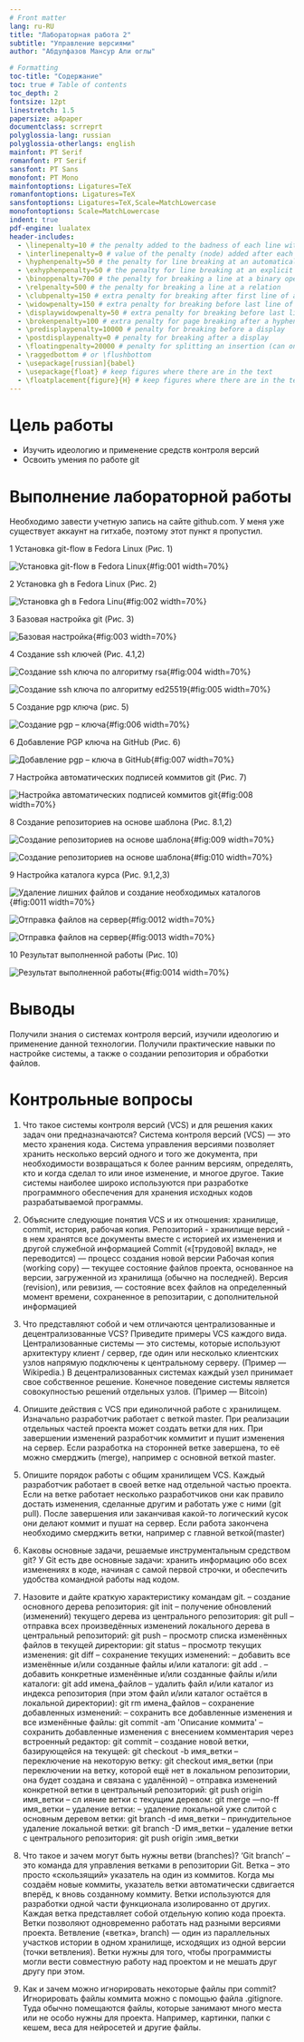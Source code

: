 ```yaml
---
# Front matter
lang: ru-RU
title: "Лабораторная работа 2"
subtitle: "Управление версиями"
author: "Абдулфазов Мансур Али оглы"

# Formatting
toc-title: "Содержание"
toc: true # Table of contents
toc_depth: 2
fontsize: 12pt
linestretch: 1.5
papersize: a4paper
documentclass: scrreprt
polyglossia-lang: russian
polyglossia-otherlangs: english
mainfont: PT Serif
romanfont: PT Serif
sansfont: PT Sans
monofont: PT Mono
mainfontoptions: Ligatures=TeX
romanfontoptions: Ligatures=TeX
sansfontoptions: Ligatures=TeX,Scale=MatchLowercase
monofontoptions: Scale=MatchLowercase
indent: true
pdf-engine: lualatex
header-includes:
  - \linepenalty=10 # the penalty added to the badness of each line within a paragraph (no associated penalty node) Increasing the value makes tex try to have fewer lines in the paragraph.
  - \interlinepenalty=0 # value of the penalty (node) added after each line of a paragraph.
  - \hyphenpenalty=50 # the penalty for line breaking at an automatically inserted hyphen
  - \exhyphenpenalty=50 # the penalty for line breaking at an explicit hyphen
  - \binoppenalty=700 # the penalty for breaking a line at a binary operator
  - \relpenalty=500 # the penalty for breaking a line at a relation
  - \clubpenalty=150 # extra penalty for breaking after first line of a paragraph
  - \widowpenalty=150 # extra penalty for breaking before last line of a paragraph
  - \displaywidowpenalty=50 # extra penalty for breaking before last line before a display math
  - \brokenpenalty=100 # extra penalty for page breaking after a hyphenated line
  - \predisplaypenalty=10000 # penalty for breaking before a display
  - \postdisplaypenalty=0 # penalty for breaking after a display
  - \floatingpenalty=20000 # penalty for splitting an insertion (can only be split footnote in standard LaTeX)
  - \raggedbottom # or \flushbottom
  - \usepackage[russian]{babel}
  - \usepackage{float} # keep figures where there are in the text
  - \floatplacement{figure}{H} # keep figures where there are in the text
---
```



# Цель работы

- Изучить идеологию и применение средств контроля версий
- Освоить умения по работе git


# Выполнение лабораторной работы

Необходимо завести учетную запись на сайте github.com. У меня уже существует аккаунт на гитхабе, поэтому этот пункт я пропустил.

1 Установка git-flow в Fedora Linux (Рис. 1)

![Установка git-flow в Fedora Linux](https://github.com/mabdulfazov/study_2021-2022_os-intro/blob/master/labs/lab03/report/images/1.png){#fig:001 width=70%}


2 Установка gh в Fedora Linux (Рис. 2)

![Установка gh в Fedora Linu](https://github.com/mabdulfazov/study_2021-2022_os-intro/blob/master/labs/lab03/report/images/2.png){#fig:002 width=70%}


3 Базовая настройка git (Рис. 3)

![Базовая настройка](https://github.com/mabdulfazov/study_2021-2022_os-intro/blob/master/labs/lab03/report/images/3.png){#fig:003 width=70%}


4 Создание ssh ключей (Рис. 4.1,2)

![Создание ssh ключа по алгоритму rsa](https://github.com/mabdulfazov/study_2021-2022_os-intro/blob/master/labs/lab03/report/images/4.png){#fig:004 width=70%}

![Создание ssh ключа по алгоритму ed25519](https://github.com/mabdulfazov/study_2021-2022_os-intro/blob/master/labs/lab03/report/images/5.png){#fig:005 width=70%}


5 Создание pgp ключа (рис. 5)

![Создание pgp – ключа](https://github.com/mabdulfazov/study_2021-2022_os-intro/blob/master/labs/lab03/report/images/6.png){#fig:006 width=70%}

6 Добавление PGP ключа на GitHub (Рис. 6)

![Добавление pgp – ключа в GitHub](https://github.com/mabdulfazov/study_2021-2022_os-intro/blob/master/labs/lab03/report/images/7.png){#fig:007 width=70%}


7 Настройка автоматических подписей коммитов git (Рис. 7)

![Настройка автоматических подписей коммитов git](https://github.com/mabdulfazov/study_2021-2022_os-intro/blob/master/labs/lab03/report/images/8.png){#fig:008 width=70%}


8 Создание репозиториев на основе шаблона (Рис. 8.1,2)

![Создание репозиториев на основе шаблона](https://github.com/mabdulfazov/study_2021-2022_os-intro/blob/master/labs/lab03/report/images/9.png){#fig:009 width=70%}

![Создание репозиториев на основе шаблона](https://github.com/mabdulfazov/study_2021-2022_os-intro/blob/master/labs/lab03/report/images/10.png){#fig:010 width=70%}


9 Настройка каталога курса (Рис. 9.1,2,3)

![Удаление лишних файлов и создание необходимых каталогов](https://github.com/mabdulfazov/study_2021-2022_os-intro/blob/master/labs/lab03/report/images/11.png){#fig:0011 width=70%}


![Отправка файлов на сервер](https://github.com/mabdulfazov/study_2021-2022_os-intro/blob/master/labs/lab03/report/images/12.png){#fig:0012 width=70%}


![Отправка файлов на сервер](https://github.com/mabdulfazov/study_2021-2022_os-intro/blob/master/labs/lab03/report/images/13.png){#fig:0013 width=70%}


10 Результат выполненной работы (Рис. 10)

![Результат выполненной работы](https://github.com/mabdulfazov/study_2021-2022_os-intro/blob/master/labs/lab03/report/images/14.png){#fig:0014 width=70%}

# Выводы

Получили знания о системах контроля версий, изучили идеологию и применение данной технологии. Получили практические навыки по настройке системы, а также о создании репозитория и обработки файлов.

# Контрольные вопросы

1. Что такое системы контроля версий (VCS) и для решения каких задач они предназначаются? 
Система контроля версий (VCS) — это место хранения кода. Система управления версиями позволяет хранить несколько версий одного и того же документа, при необходимости возвращаться к более ранним версиям, определять, кто и когда сделал то или иное изменение, и многое другое. 
Такие системы наиболее широко используются при разработке программного обеспечения для хранения исходных кодов разрабатываемой программы. 

2. Объясните следующие понятия VCS и их отношения: хранилище, commit, история, рабочая копия. 
Репозиторий - хранилище версий - в нем хранятся все документы вместе с историей их изменения и другой служебной информацией 
Commit («[трудовой] вклад», не переводится) — процесс создания новой версии 
Рабочая копия (working copy) — текущее состояние файлов проекта, основанное на версии, загруженной из хранилища (обычно на последней). 
Версия (revision), или ревизия, — состояние всех файлов на определенный момент времени, сохраненное в репозитарии, с дополнительной информацией 

3. Что представляют собой и чем отличаются централизованные и децентрализованные VCS? Приведите примеры VCS каждого вида. 
Централизованные системы — это системы, которые используют архитектуру клиент / сервер, где один или несколько клиентских узлов напрямую подключены к центральному серверу. (Пример — Wikipedia.) 
В децентрализованных системах каждый узел принимает свое собственное решение. Конечное поведение системы является совокупностью решений отдельных узлов. (Пример — Bitcoin) 

4. Опишите действия с VCS при единоличной работе с хранилищем.
Изначально разработчик работает с веткой master. При реализации отдельных частей проекта может создать ветки для них. При завершении изменений разработчик коммитит и пушит изменения на сервер. Если разработка на сторонней ветке завершена, то её можно смерджить (merge), например с основной веткой master. 

5. Опишите порядок работы с общим хранилищем VCS. 
Каждый разработчик работает в своей ветке над отдельной частью проекта. Если на ветке работает несколько разработчиков они как правило достать изменения, сделанные другим и работать уже с ними (git pull). После завершения или заканчивая какой-то логический кусок они делают коммит и пушат на сервер. Если работа закончена необходимо смерджить ветки, например с главной веткой(master)

6. Каковы основные задачи, решаемые инструментальным средством git? 
У Git есть две основные задачи: хранить информацию обо всех изменениях в коде, начиная с самой первой строчки, и обеспечить удобства командной работы над кодом.
 
7. Назовите и дайте краткую характеристику командам git. 
– создание основного дерева репозитория: git init – получение обновлений (изменений) текущего дерева из центрального репозитория: git pull – отправка всех произведённых изменений локального дерева в центральный репозиторий: git push – просмотр списка изменённых файлов в текущей директории: git status – просмотр текущих изменения: git diff – сохранение текущих изменений: – добавить все изменённые и/или созданные файлы и/или каталоги: git add . – добавить конкретные изменённые и/или созданные файлы и/или каталоги: git add имена_файлов – удалить файл и/или каталог из индекса репозитория (при этом файл и/или каталог остаётся в локальной директории): git rm имена_файлов – сохранение добавленных изменений: – сохранить все добавленные изменения и все изменённые файлы: git commit -am 'Описание коммита' – сохранить добавленные изменения с внесением комментария через встроенный редактор: git commit – создание новой ветки, базирующейся на текущей: git checkout -b имя_ветки – переключение на некоторую ветку: git checkout имя_ветки (при переключении на ветку, которой ещё нет в локальном репозитории, она будет создана и связана с удалённой) – отправка изменений конкретной ветки в центральный репозиторий: git push origin имя_ветки – сл ияние ветки с текущим деревом: git merge —no-ff имя_ветки – удаление ветки: – удаление локальной уже слитой с основным деревом ветки: git branch -d имя_ветки – принудительное удаление локальной ветки: git branch -D имя_ветки – удаление ветки с центрального репозитория: git push origin :имя_ветки 

9. Что такое и зачем могут быть нужны ветви (branches)? 
‘Git branch’ – это команда для управления ветками в репозитории Git. 
Ветка – это просто «скользящий» указатель на один из коммитов. Когда мы создаём новые коммиты, указатель ветки автоматически сдвигается вперёд, к вновь созданному коммиту. 
Ветки используются для разработки одной части функционала изолированно от других. Каждая ветка представляет собой отдельную копию кода проекта. Ветки позволяют одновременно работать над разными версиями проекта. 
Ветвление («ветка», branch) — один из параллельных участков истории в одном хранилище, исходящих из одной версии (точки ветвления). Ветки нужны для того, чтобы программисты могли вести совместную работу над проектом и не мешать друг другу при этом. 

10. Как и зачем можно игнорировать некоторые файлы при commit? 
Игнорировать файлы коммита можно с помощью файла .gitignore. Туда обычно помещаются файлы, которые занимают много места или не особо нужны для проекта. Например, картинки, папки с кешем, веса для нейросетей и другие файлы.
